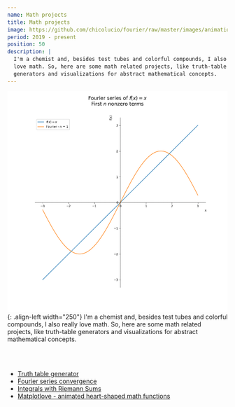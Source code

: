 ```yaml
---
name: Math projects
title: Math projects
image: https://github.com/chicolucio/fourier/raw/master/images/animation.gif
period: 2019 - present
position: 50
description: |
  I'm a chemist and, besides test tubes and colorful compounds, I also really
  love math. So, here are some math related projects, like truth-table
  generators and visualizations for abstract mathematical concepts.
---
```


![animation](https://github.com/chicolucio/fourier/raw/master/images/animation.gif){: .align-left width="250"}
I'm a chemist and, besides test tubes and colorful compounds, I also really love
math. So, here are some math related projects, like truth-table generators and
visualizations for abstract mathematical concepts.

<br/><br/>

- [Truth table generator](https://github.com/chicolucio/truth-table-generator)
- [Fourier series convergence](https://github.com/chicolucio/fourier)
- [Integrals with Riemann Sums](https://github.com/chicolucio/integrals)
- [Matplotlove - animated heart-shaped math functions](https://github.com/chicolucio/matplotlove)
